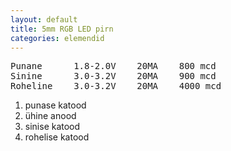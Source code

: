 ```yaml
---
layout: default
title: 5mm RGB LED pirn
categories: elemendid
---
```

<pre>
Punane		1.8-2.0V	20MA	800 mcd
Sinine		3.0-3.2V	20MA	900 mcd
Roheline	3.0-3.2V	20MA	4000 mcd
</pre>

1. punase katood
2. ühine anood
3. sinise katood
4. rohelise katood

